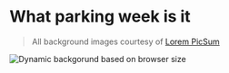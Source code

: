 # What parking week is it


> All background images courtesy of [Lorem PicSum](https://picsum.photos/)

![Dynamic backgorund based on browser size](/imgs/screenshot.png)